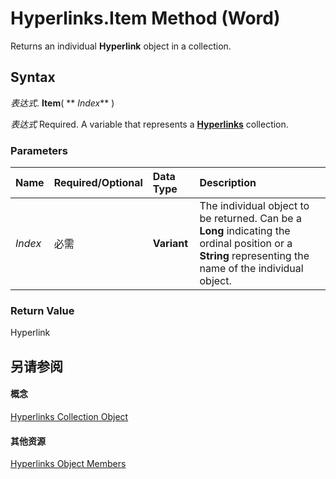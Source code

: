 
# Hyperlinks.Item Method (Word)

Returns an individual  **Hyperlink** object in a collection.


## Syntax

 _表达式_. **Item**( ** _Index_** )

 _表达式_ Required. A variable that represents a **[Hyperlinks](25801753-737f-9219-6a14-6531eb2ca699.md)** collection.


### Parameters



|**Name**|**Required/Optional**|**Data Type**|**Description**|
|:-----|:-----|:-----|:-----|
| _Index_|必需|**Variant**|The individual object to be returned. Can be a  **Long** indicating the ordinal position or a **String** representing the name of the individual object.|

### Return Value

Hyperlink


## 另请参阅


#### 概念


[Hyperlinks Collection Object](25801753-737f-9219-6a14-6531eb2ca699.md)
#### 其他资源


[Hyperlinks Object Members](http://msdn.microsoft.com/library/afbccedd-d85a-2c8a-df08-d7af76e5bbe0%28Office.15%29.aspx)